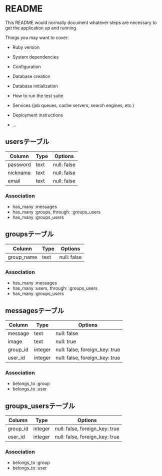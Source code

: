# README

This README would normally document whatever steps are necessary to get the
application up and running.

Things you may want to cover:

* Ruby version

* System dependencies

* Configuration

* Database creation

* Database initialization

* How to run the test suite

* Services (job queues, cache servers, search engines, etc.)

* Deployment instructions

* ...
## usersテーブル

|Column|Type|Options|
|------|----|-------|
|password|text|null: false|
|nickname|text|null: false|
|email|text|null: false|

### Association
- has_many :messages
- has_many :groups, through: :groups_users
- has_many :groups_users


## groupsテーブル

|Column|Type|Options|
|------|----|-------|
|group_name|text|null: false|

### Association
- has_many :messages
- has_many :users, through: :groups_users
- has_many :groups_users


## messagesテーブル

|Column|Type|Options|
|------|----|-------|
|message|text|null: false|
|image|text|null: true|
|group_id|integer|null: false, foreign_key: true|
|user_id|integer|null: false, foreign_key: true|

### Association
- belongs_to :group
- belongs_to :user


## groups_usersテーブル

|Column|Type|Options|
|------|----|-------|
|group_id|integer|null: false, foreign_key: true|
|user_id|integer|null: false, foreign_key: true|

### Association
- belongs_to :group
- belongs_to :user